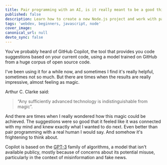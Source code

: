 ```yaml
---
title: Pair programming with an AI, is it really meant to be a good thing?
published: false
description: Learn how to create a new Node.js project and work with packages with this series of bite-sized videos for beginners.
tags: 'webdev, beginners, javascript, node'
cover_image: 
canonical_url: null
devto_sync: false
---
```


You've probably heard of GitHub Copilot, the tool that provides you code suggestions based on your current code, using a model trained on GitHub from a huge corpus of open source code.

I've been using it for a while now, and sometimes I find it's really helpful, sometimes not so much. But there are times when the results are really impressive, almost feeling as magic.

Arthur C. Clarke said:

> “Any sufficiently advanced technology is indistinguishable from magic”.

And there are times when I really wondered how this magic could be achieved. The suggestions were so good that it feeled like it was connected with my mind and knew exactly what I wanted to do next. Even better than pair programming with a real human I would say. And somehow it's frightening to think about.

Copilot is based on the [GPT-3](https://arxiv.org/abs/2005.14165) family of algorithms, a model that isn't available publicy, mostly because of concerns about its potential misuse, particularly in the context of misinformation and fake news. 


